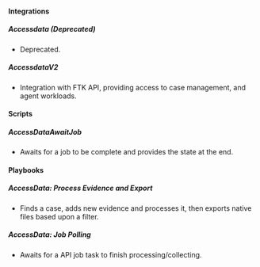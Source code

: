 #### Integrations
##### Accessdata (Deprecated)
- Deprecated.
##### AccessdataV2
- Integration with FTK API, providing access to case management, and agent workloads.

#### Scripts
##### AccessDataAwaitJob
- Awaits for a job to be complete and provides the state at the end.

#### Playbooks
##### AccessData: Process Evidence and Export
- Finds a case, adds new evidence and processes it, then exports native files based upon a filter.

##### AccessData: Job Polling
- Awaits for a API job task to finish processing/collecting.